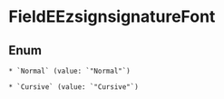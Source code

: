 
# FieldEEzsignsignatureFont

## Enum


    * `Normal` (value: `"Normal"`)

    * `Cursive` (value: `"Cursive"`)



